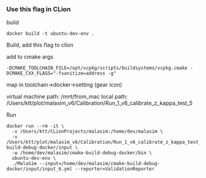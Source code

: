 ### Use this flag in CLion

build

```
docker build -t ubuntu-dev-env .
```

Build, add this flag to clion

add to cmake args

```
-DCMAKE_TOOLCHAIN_FILE=/opt/vcpkg/scripts/buildsystems/vcpkg.cmake -DCMAKE_CXX_FLAGS="-fsanitize=address -g"
```

map in toolchain->docker->setting (gear icon)

virtual machine path:
/mnt/from_mac
local path:
/Users/ktt/plot/malasim_v6/Calibration/Run_1_v6_calibrate_z_kappa_test_5

Run
```
docker run --rm -it \
  -v /Users/ktt/CLionProjects/malasim:/home/dev/malasim \
  -v /Users/ktt/plot/malasim_v6/Calibration/Run_1_v6_calibrate_z_kappa_test_5/input:/home/dev/malasim/cmake-build-debug-docker/input \
  -w /home/dev/malasim/cmake-build-debug-docker/bin \
  ubuntu-dev-env \
  ./MalaSim --input=/home/dev/malasim/cmake-build-debug-docker/input/input_6.yml --reporter=ValidationReporter
```